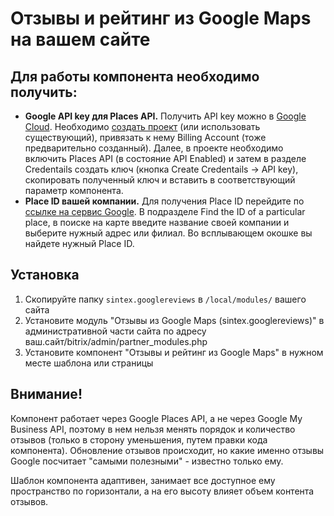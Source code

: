 # Отзывы и рейтинг из Google Maps на вашем сайте #

## Для работы компонента необходимо получить: ##

* **Google API key для Places API.** Получить API key можно в [Google Cloud](https://console.cloud.google.com/). Необходимо [создать проект](https://console.cloud.google.com/projectcreate) (или использовать существующий), привязать к нему Billing Account (тоже предварительно созданный). Далее, в проекте необходимо включить Places API (в состояние API Enabled) и затем в разделе Credentails создать ключ (кнопка Create Credentails -> API key), скопировать полученный ключ и вставить в соответствующий параметр компонента.
* **Place ID вашей компании.** Для получения Place ID перейдите по [ссылке на сервис Google](https://developers.google.com/maps/documentation/places/web-service/place-id). В подразделе Find the ID of a particular place, в поиске на карте введите название своей компании и выберите нужный адрес или филиал. Во всплывающем окошке вы найдете нужный Place ID.

## Установка ##
1. Скопируйте папку `sintex.googlereviews` в `/local/modules/` вашего сайта
2. Установите модуль "Отзывы из Google Maps (sintex.googlereviews)" в административной части сайта по адресу ваш.сайт/bitrix/admin/partner_modules.php
2. Установите компонент "Отзывы и рейтинг из Google Maps" в нужном месте шаблона или страницы

## Внимание! ##
Компонент работает через Google Places API, а не через Google My Business API, поэтому в нем нельзя менять порядок и количество отзывов (только в сторону уменьшения, путем правки кода компонента). Обновление отзывов происходит, но какие именно отзывы Google посчитает "самыми полезными" - известно только ему. 

Шаблон компонента адаптивен, занимает все доступное ему пространство по горизонтали, а на его высоту влияет объем контента отзывов.
